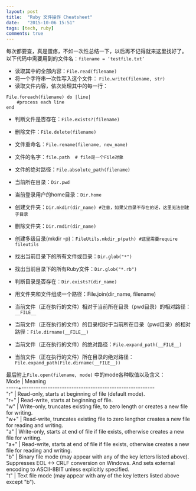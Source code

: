 ```yaml
---
layout: post
title:  "Ruby 文件操作 Cheatsheet"
date:   "2015-10-06 15:51"
tags: [tech, ruby]
comments: true
---
```

每次都要查，真是蛋疼，不如一次性总结一下，以后再不记得就来这里找好了。  
以下代码中需要用到的文件名：`filename = ‘testfile.txt’`

- 读取其中的全部内容：`File.read(filename)`
- 将一个字符串一次性写入这个文件：
`File.write(filename, str)`
- 读取文件内容，依次处理其中的每一行：

```
File.foreach(filename) do |line|
    #process each line
end
```

- 判断文件是否存在：`File.exists?(filename)`
- 删除文件：`File.delete(filename)`
- 文件重命名：`File.rename(filename, new_name)`
- 文件的名字：`file.path  # file是一个File对象`
- 文件的绝对路径：`File.absolute_path(filename)`

- 当前所在目录：`Dir.pwd`
- 当前登录用户的home目录：`Dir.home`
- 创建文件夹：`Dir.mkdir(dir_name) #注意，如果父目录不存在的话，这里无法创建子目录`
- 删除文件夹：`Dir.rmdir(dir_name)`
- 创建多级目录(mkdir -p)：`FileUtils.mkdir_p(path) #这里需要require fileutils`
- 找出当前目录下的所有文件或目录：`Dir.glob("*")`
- 找出当前目录下的所有Ruby文件：`Dir.glob("*.rb")`
- 判断目录是否存在：`Dir.exists?(dir_name)`
- 用文件夹和文件组成一个路径：File.join(dir_name, filename)

- 当前文件（正在执行的文件）相对于当前所在目录（pwd目录）的相对路径：`__FILE__`
- 当前文件（正在执行的文件）的目录相对于当前所在目录（pwd目录）的相对路径：`File.dirname(__FILE__)`
- 当前文件（正在执行的文件）的绝对路径：`File.expand_path(__FILE__)`
- 当前文件（正在执行的文件）所在目录的绝对路径：`File.expand_path(File.dirname(__FILE__))`

最后附上`File.open(filename, mode)` 中的mode各种取值以及含义：  
Mode |  Meaning  
-----+--------------------------------------------------------  
"r"  |  Read-only, starts at beginning of file  (default mode).  
"r+" |  Read-write, starts at beginning of file.  
"w"  |  Write-only, truncates existing file, to zero length or creates a new file for writing.  
"w+" |  Read-write, truncates existing file to zero lengthor creates a new file for reading and writing.  
"a"  |  Write-only, starts at end of file if file exists, otherwise creates a new file for writing.  
"a+" |  Read-write, starts at end of file if file exists, otherwise creates a new file for reading and writing.  
 "b" |  Binary file mode (may appear with any of the key letters listed above).   Suppresses EOL <-> CRLF conversion on Windows. And sets external encoding to ASCII-8BIT unless explicitly specified.  
 "t" |  Text file mode (may appear with any of the key letters listed above except "b").
